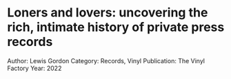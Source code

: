 # Loners and lovers: uncovering the rich, intimate history of private press records

Author: Lewis Gordon
Category: Records, Vinyl
Publication: The Vinyl Factory
Year: 2022